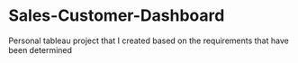 # Sales-Customer-Dashboard
Personal tableau project that I created based on the requirements that have been determined
